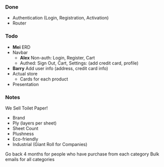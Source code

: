 ### Done
- Authentication (Login, Registration, Activation)
- Router

### Todo
- **Mei** ERD
- Navbar
  - **Alex** Non-auth: Login, Register, Cart
  - Authed: Sign Out, Cart, Settings: (add credit card, profile)
- **Barry** Add user info (address, credit card info)
- Actual store
  - Cards for each product
- Presentation

### Notes
We Sell Toilet Paper!
- Brand
- Ply (layers per sheet)
- Sheet Count
- Plushness
- Eco-friendly
- Industrial (Giant Roll for Companies)

Go back 4 months for people who have purchase from each category
Bulk emails for all categories
